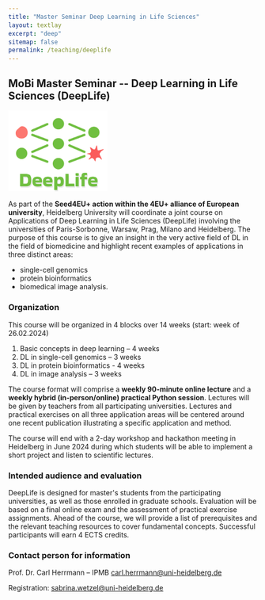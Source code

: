 ```yaml
---
title: "Master Seminar Deep Learning in Life Sciences"
layout: textlay
excerpt: "deep"
sitemap: false
permalink: /teaching/deeplife
---
```


## MoBi Master Seminar -- Deep Learning in Life Sciences (DeepLife)

<img src="../../images/DL_logo.jpg" alt="DL_logo" style="width:200px;"/>

As part of the **Seed4EU+ action within the 4EU+ alliance of European university**, Heidelberg University will coordinate a joint course on Applications of Deep Learning in Life Sciences (DeepLife) involving the universities of Paris-Sorbonne, Warsaw, Prag, Milano and Heidelberg. The purpose of this course is to give an insight in the very active field of DL in the field of biomedicine and highlight recent examples of applications in three distinct areas: 

* single-cell genomics
* protein bioinformatics
* biomedical image analysis.

### Organization

This course will be organized in 4 blocks over 14 weeks (start: week of 26.02.2024) 

1.	Basic concepts in deep learning – 4 weeks 
2.	DL in single-cell genomics – 3 weeks 
3.	DL in protein bioinformatics - 4 weeks 
4.	DL in image analysis – 3 weeks

The course format will comprise a **weekly 90-minute online lecture** and a **weekly hybrid (in-person/online) practical Python session**. Lectures will be given by teachers from all participating universities. Lectures and practical exercises on all three application areas will be centered around one recent publication illustrating a specific application and method. 

The course will end with a 2-day workshop and hackathon meeting in Heidelberg in June 2024 during which students will be able to implement a short project and listen to scientific lectures.

### Intended audience and evaluation

DeepLife is designed for master's students from the participating universities, as well as those enrolled in graduate schools. Evaluation will be based on a final online exam and the assessment of practical exercise assignments. Ahead of the course, we will provide a list of prerequisites and the relevant teaching resources to cover fundamental concepts. Successful participants will earn 4 ECTS credits.

### Contact person for information

Prof. Dr. Carl Herrmann – IPMB
carl.herrmann@uni-heidelberg.de

Registration: sabrina.wetzel@uni-heidelberg.de



